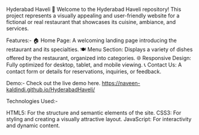 Hyderabad Haveli 🍴
Welcome to the Hyderabad Haveli repository! This project represents a visually appealing and user-friendly website for a fictional or real restaurant that showcases its cuisine, ambiance, and services.

Features:-
🏠 Home Page: A welcoming landing page introducing the restaurant and its specialties.
🍽️ Menu Section: Displays a variety of dishes offered by the restaurant, organized into categories.
🌐 Responsive Design: Fully optimized for desktop, tablet, and mobile viewing.
📞 Contact Us: A contact form or details for reservations, inquiries, or feedback.

Demo:-
Check out the live demo here. https://naveen-kaldindi.github.io/HyderabadHaveli/

Technologies Used:-

HTML5: For the structure and semantic elements of the site.
CSS3: For styling and creating a visually attractive layout.
JavaScript: For interactivity and dynamic content.

